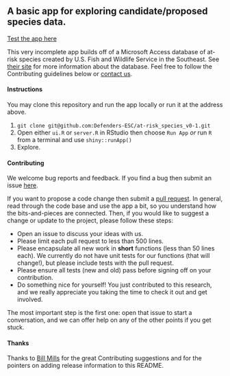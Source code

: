 ## A basic app for exploring candidate/proposed species data.

[Test the app here](https://defend-esc-dev.org/shiny/open/at-risk_species_v0-1/)

This very incomplete app builds off of a Microsoft Access database of at-risk species created by U.S. Fish and Wildlife Service in the Southeast. See [their site](https://www.fws.gov/southeast/candidateconservation/finder.html) for more information about the database. Feel free to follow the Contributing guidelines below or [contact us](mailto:esa@defenders.org).

#### Instructions

You may clone this repository and run the app locally or run it at the address above.

1. `git clone git@github.com:Defenders-ESC/at-risk_species_v0-1.git`
2. Open either `ui.R` or `server.R` in RStudio then choose `Run App` _or_ run `R` from a terminal and use `shiny::runApp()`
3. Explore.

#### Contributing

We welcome bug reports and feedback. If you find a bug then submit an issue [here](https://github.com/Defenders-ESC/at-risk_species_v0-1/issues). 

If you want to propose a code change then submit a [pull request](https://github.com/Defenders-ESC/at-risk_species_v0-1/pulls). In general, read through the code base and use the app a bit, so you understand how the bits-and-pieces are connected. Then, if you would like to suggest a change or update to the project, please follow these steps:

 - Open an issue to discuss your ideas with us.
 - Please limit each pull request to less than 500 lines.
 - Please encapsulate all new work in **short** functions (less than 50 lines each). We currently do not have unit tests for our functions (that will change!), but please include tests with the pull request.
 - Please ensure all tests (new and old) pass before signing off on your contribution.
 - Do something nice for yourself! You just contributed to this research, and we really appreciate you taking the time to check it out and get involved.

The most important step is the first one: open that issue to start a conversation, and we can offer help on any of the other points if you get stuck. 

#### Thanks

Thanks to [Bill Mills](https://github.com/BillMills) for the great Contributing suggestions and for the pointers on adding release information to this README.
